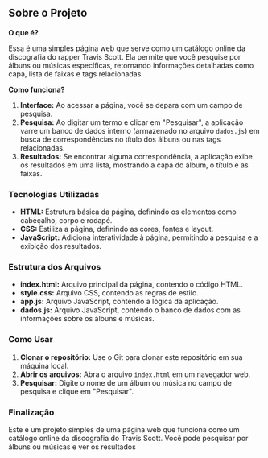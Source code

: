 ## Sobre o Projeto

**O que é?**

Essa é uma simples página web que serve como um catálogo online da discografia do rapper Travis Scott. Ela permite que você pesquise por álbuns ou músicas específicas, retornando informações detalhadas como capa, lista de faixas e tags relacionadas.

**Como funciona?**

1. **Interface:** Ao acessar a página, você se depara com um campo de pesquisa.
2. **Pesquisa:** Ao digitar um termo e clicar em "Pesquisar", a aplicação varre um banco de dados interno (armazenado no arquivo `dados.js`) em busca de correspondências no título dos álbuns ou nas tags relacionadas.
3. **Resultados:** Se encontrar alguma correspondência, a aplicação exibe os resultados em uma lista, mostrando a capa do álbum, o título e as faixas.

### Tecnologias Utilizadas

* **HTML:** Estrutura básica da página, definindo os elementos como cabeçalho, corpo e rodapé.
* **CSS:** Estiliza a página, definindo as cores, fontes e layout.
* **JavaScript:** Adiciona interatividade à página, permitindo a pesquisa e a exibição dos resultados.

### Estrutura dos Arquivos

* **index.html:** Arquivo principal da página, contendo o código HTML.
* **style.css:** Arquivo CSS, contendo as regras de estilo.
* **app.js:** Arquivo JavaScript, contendo a lógica da aplicação.
* **dados.js:** Arquivo JavaScript, contendo o banco de dados com as informações sobre os álbuns e músicas.

### Como Usar

1. **Clonar o repositório:** Use o Git para clonar este repositório em sua máquina local.
2. **Abrir os arquivos:** Abra o arquivo `index.html` em um navegador web.
3. **Pesquisar:** Digite o nome de um álbum ou música no campo de pesquisa e clique em "Pesquisar".

### Finalização

Este é um projeto simples de uma página web que funciona como um catálogo online da discografia do Travis Scott. Você pode pesquisar por álbuns ou músicas e ver os resultados
